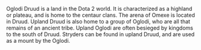 Oglodi
Druud is a land in the Dota 2 world. It is characterized as a highland or plateau, and is home to the centaur clans. The arena of Omexe is located in Druud.
Upland Druud is also home to a group of Oglodi, who are all that remains of an ancient tribe. Upland Oglodi are often besieged by kingdoms to the south of Druud.
Stryders can be found in upland Druud, and are used as a mount by the Oglodi.
